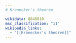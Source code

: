 ```yaml
---
# Kronecker's theorem

wikidata: Q848810
msc_classification: "11"
wikipedia_links:
  - "[[Kronecker's theorem]]"
---
```

